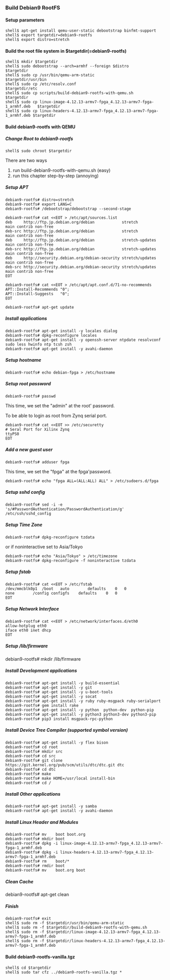 ### Build Debian9 RootFS

#### Setup parameters 

```
shell$ apt-get install qemu-user-static debootstrap binfmt-support
shell$ export targetdir=debian9-rootfs
shell$ export distro=stretch
```

#### Build the root file system in $targetdir(=debian9-rootfs)

```
shell$ mkdir $targetdir
shell$ sudo debootstrap --arch=armhf --foreign $distro                         $targetdir
shell$ sudo cp /usr/bin/qemu-arm-static                                        $targetdir/usr/bin
shell$ sudo cp /etc/resolv.conf                                                $targetdir/etc
shell$ sudo cp scripts/build-debian9-rootfs-with-qemu.sh                       $targetdir
shell$ sudo cp linux-image-4.12.13-armv7-fpga_4.12.13-armv7-fpga-1_armhf.deb   $targetdir
shell$ sudo cp linux-headers-4.12.13-armv7-fpga_4.12.13-armv7-fpga-1_armhf.deb $targetdir
````

#### Build debian9-rootfs with QEMU

##### Change Root to debian9-rootfs

```
shell$ sudo chroot $targetdir
```

There are two ways

1. run build-debian9-rootfs-with-qemu.sh (easy)
2. run this chapter step-by-step (annoying)

##### Setup APT

````
debian9-rootfs# distro=stretch
debian9-rootfs# export LANG=C
debian9-rootfs# /debootstrap/debootstrap --second-stage
````

```
debian9-rootfs# cat <<EOT > /etc/apt/sources.list
deb     http://ftp.jp.debian.org/debian            stretch         main contrib non-free
deb-src http://ftp.jp.debian.org/debian            stretch         main contrib non-free
deb     http://ftp.jp.debian.org/debian            stretch-updates main contrib non-free
deb-src http://ftp.jp.debian.org/debian            stretch-updates main contrib non-free
deb     http://security.debian.org/debian-security stretch/updates main contrib non-free
deb-src http://security.debian.org/debian-security stretch/updates main contrib non-free
EOT
```

```
debian9-rootfs# cat <<EOT > /etc/apt/apt.conf.d/71-no-recommends
APT::Install-Recommends "0";
APT::Install-Suggests   "0";
EOT
```

```
debian9-rootfs# apt-get update
```

##### Install applications

```
debian9-rootfs# apt-get install -y locales dialog
debian9-rootfs# dpkg-reconfigure locales
debian9-rootfs# apt-get install -y openssh-server ntpdate resolvconf sudo less hwinfo ntp tcsh zsh
debian9-rootfs# apt-get install -y avahi-daemon
```

##### Setup hostname

```
debian9-rootfs# echo debian-fpga > /etc/hostname
```

##### Setup root password

```
debian9-rootfs# passwd
```

This time, we set the "admin" at the root' password.

To be able to login as root from Zynq serial port.

```
debian9-rootfs# cat <<EOT >> /etc/securetty
# Seral Port for Xilinx Zynq
ttyPS0
EOT
```

##### Add a new guest user

```
debian9-rootfs# adduser fpga
```

This time, we set the "fpga" at the fpga'password.

```
debian9-rootfs# echo "fpga ALL=(ALL:ALL) ALL" > /etc/sudoers.d/fpga
```

##### Setup sshd config

```
debian9-rootfs# sed -i -e 's/#PasswordAuthentication/PasswordAuthentication/g' /etc/ssh/sshd_config
```

##### Setup Time Zone

```
debian9-rootfs# dpkg-reconfigure tzdata
```

or if noninteractive set to Asia/Tokyo

```
debian9-rootfs# echo "Asia/Tokyo" > /etc/timezone
debian9-rootfs# dpkg-reconfigure -f noninteractive tzdata
```


##### Setup fstab

```
debian9-rootfs# cat <<EOT > /etc/fstab
/dev/mmcblk0p1	/boot	auto		defaults	0	0
none		/config	configfs	defaults	0	0
EOT
````

##### Setup Network Interface

```
debian9-rootfs# cat <<EOT > /etc/network/interfaces.d/eth0
allow-hotplug eth0
iface eth0 inet dhcp
EOT
````

##### Setup /lib/firmware

debian9-rootfs# mkdir /lib/firmware

##### Install Development applications

```
debian9-rootfs# apt-get install -y build-essential
debian9-rootfs# apt-get install -y git
debian9-rootfs# apt-get install -y u-boot-tools
debian9-rootfs# apt-get install -y socat
debian9-rootfs# apt-get install -y ruby ruby-msgpack ruby-serialport
debian9-rootfs# gem install rake
debian9-rootfs# apt-get install -y python  python-dev  python-pip
debian9-rootfs# apt-get install -y python3 python3-dev python3-pip
debian9-rootfs# pip3 install msgpack-rpc-python
```

##### Install Device Tree Compiler (supported symbol version)

```
debian9-rootfs# apt-get install -y flex bison
debian9-rootfs# cd root
debian9-rootfs# mkdir src
debian9-rootfs# cd src
debian9-rootfs# git clone https://git.kernel.org/pub/scm/utils/dtc/dtc.git dtc
debian9-rootfs# cd dtc
debian9-rootfs# make
debian9-rootfs# make HOME=/usr/local install-bin
debian9-rootfs# cd /
```

##### Install Other applications

```
debian9-rootfs# apt-get install -y samba
debian9-rootfs# apt-get install -y avahi-daemon
```

##### Install Linux Header and Modules

```
debian9-rootfs# mv    boot boot.org
debian9-rootfs# mkdir boot
debian9-rootfs# dpkg -i linux-image-4.12.13-armv7-fpga_4.12.13-armv7-fpga-1_armhf.deb
debian9-rootfs# dpkg -i linux-headers-4.12.13-armv7-fpga_4.12.13-armv7-fpga-1_armhf.deb
debian9-rootfs# rm    boot/*
debian9-rootfs# rmdir boot
debian9-rootfs# mv    boot.org boot
```

##### Clean Cache

debian9-rootfs# apt-get clean

##### Finish

```
debian9-rootfs# exit
shell$ sudo rm -f $targetdir/usr/bin/qemu-arm-static
shell$ sudo rm -f $targetdir/build-debian9-rootfs-with-qemu.sh
shell$ sudo rm -f $targetdir/linux-image-4.12.13-armv7-fpga_4.12.13-armv7-fpga-1_armhf.deb
shell$ sudo rm -f $targetdir/linux-headers-4.12.13-armv7-fpga_4.12.13-armv7-fpga-1_armhf.deb
```

#### Build debian9-rootfs-vanilla.tgz

```
shell$ cd $targetdir
shell$ sudo tar cfz ../debian9-rootfs-vanilla.tgz *
```

